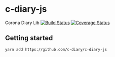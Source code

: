 # c-diary-js
Corona Diary Lib
[![Build Status](https://travis-ci.org/c-diary/c-diary-js.svg?branch=master)](https://travis-ci.org/c-diary/c-diary-js)
[![Coverage Status](https://coveralls.io/repos/github/c-diary/c-diary-js/badge.svg?branch=master)](https://coveralls.io/github/c-diary/c-diary-js?branch=master)

## Getting started

```bash
yarn add https://github.com/c-diary/c-diary-js
```

